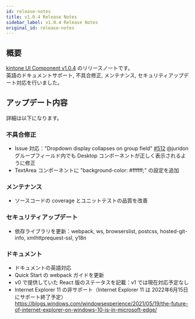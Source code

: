 ```yaml
---
id: release-notes
title: v1.0.4 Release Notes
sidebar_label: v1.0.4 Release Notes
original_id: release-notes
---
```


## 概要

[kintone UI Component v1.0.4](https://github.com/kintone-labs/kintone-ui-component/releases/tag/v1.0.4) のリリースノートです。<br/>
英語のドキュメントサポート, 不具合修正, メンテナンス, セキュリティアップデート対応を行いました。

## アップデート内容

詳細は以下になります。

### 不具合修正
- Issue 対応："Dropdown display collapses on group field" [#512](https://github.com/kintone-labs/kintone-ui-component/issues/512) @juridon<br/>
  グループフィールド内でも Desktop コンポーネントが正しく表示されるように修正
- TextArea コンポーネントに "background-color: #ffffff;" の設定を追加

### メンテナンス
- ソースコードの coverage とユニットテストの品質を改善

### セキュリティアップデート
- 依存ライブラリを更新：webpack, ws, browserslist, postcss, hosted-git-info, xmlhttprequest-ssl, y18n

### ドキュメント
- ドキュメントの英語対応
- Quick Start の webpack ガイドを更新
- v0 で提供していた React 版のステータスを記載：v1 では現在対応予定なし
- Internet Explorer 11 の非サポート（Internet Explorer 11 は 2022年6月15日にサポート終了予定）<br/>
  https://blogs.windows.com/windowsexperience/2021/05/19/the-future-of-internet-explorer-on-windows-10-is-in-microsoft-edge/
